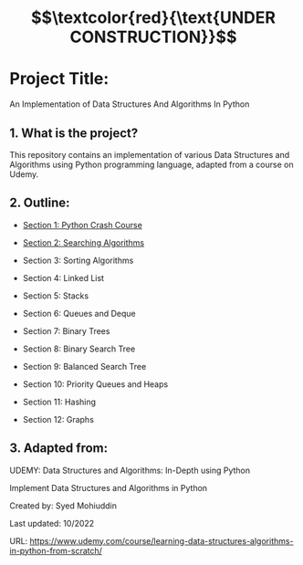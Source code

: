 # $$\textcolor{red}{\text{UNDER CONSTRUCTION}}$$

# Project Title:

An Implementation of Data Structures And Algorithms In Python

## 1. What is the project?

This repository contains an implementation of various Data Structures and Algorithms using Python programming language, 
adapted from a course on Udemy.

## 2. Outline:

- [Section 1: Python Crash Course](Section_1(Python-Crash-Course)/)

- [Section 2: Searching Algorithms](Section_2(Search-Algorithms)/)

- Section 3: Sorting Algorithms

- Section 4: Linked List

- Section 5: Stacks

- Section 6: Queues and Deque

- Section 7: Binary Trees

- Section 8: Binary Search Tree

- Section 9: Balanced Search Tree

- Section 10: Priority Queues and Heaps

- Section 11: Hashing

- Section 12: Graphs

## 3. Adapted from: 

UDEMY: Data Structures and Algorithms: In-Depth using Python

Implement Data Structures and Algorithms in Python

Created by: Syed Mohiuddin

Last updated: 10/2022

URL: https://www.udemy.com/course/learning-data-structures-algorithms-in-python-from-scratch/

